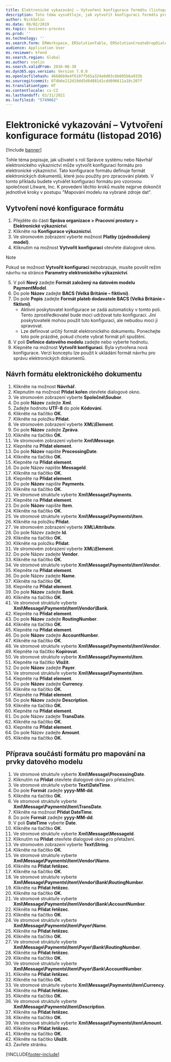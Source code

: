 ```yaml
---
title: Elektronické vykazování – Vytvoření konfigurace formátu (listopad 2016)
description: Toto téma vysvětluje, jak vytvořit konfiguraci formátu pro elektronické výkaznictví (ER).
author: NickSelin
ms.date: 08/02/2019
ms.topic: business-process
ms.prod: ''
ms.technology: ''
ms.search.form: ERWorkspace, ERSolutionTable, ERSolutionCreateDropDialog, EROperationDesigner, ERComponentTypeDropDialog
audience: Application User
ms.reviewer: kfend
ms.search.region: Global
ms.author: nselin
ms.search.validFrom: 2016-06-30
ms.dyn365.ops.version: Version 7.0.0
ms.openlocfilehash: 46686b9e4f6197f565a324a9d03cbb695b6a933b
ms.sourcegitcommit: 074b6e212d19dd5d84881d1cdd096611a18c207f
ms.translationtype: HT
ms.contentlocale: cs-CZ
ms.lasthandoff: 03/31/2021
ms.locfileid: "5749062"
---
```

# <a name="er-create-a-format-configuration-november-2016"></a>Elektronické vykazování – Vytvoření konfigurace formátu (listopad 2016)

[!include [banner](../../includes/banner.md)]

Tohle téma popisuje, jak uživatel s rolí Správce systému nebo Návrhář elektronického výkaznictví může vytvořit konfiguraci formátu pro elektronické výkaznictví. Tato konfigurace formátu definuje formát elektronických dokumentů, které jsou použity pro zpracování plateb. V tomto příkladu budete vytvářet konfiguraci formátu pro vzorovou společnost Litware, Inc. K provedení těchto kroků musíte nejprve dokončit jednotlivé kroky v postupu "Mapování modelu na vybrané zdroje dat".


## <a name="create-a-new-format-configuration"></a>Vytvoření nové konfigurace formátu
1. Přejděte do části **Správa organizace > Pracovní prostory > Elektronické výkaznictví**.
2. Klikněte na **Konfigurace výkaznictví**.
3. Ve stromovém zobrazení vyberte možnost **Platby (zjednodušený model)**.
4. Kliknutím na možnost **Vytvořit konfiguraci** otevřete dialogové okno.

 > [!NOTE]
 > Pokud se možnost **Vytvořit konfiguraci** nezobrazuje, musíte povolit režim návrhu na stránce **Parametry elektronického výkaznictví**. 
 
5. V poli **Nový** zadejte **Formát založený na datovém modelu PaymentModel**.
6. Do pole **Název** zadejte **BACS (Velká Británie – fiktivní)**.
7. Do pole **Popis** zadejte **Formát plateb dodavatele BACS (Velká Británie – fiktivní)**.
    * Aktivní poskytovatel konfigurace se zadá automaticky v tomto poli. Tento zprostředkovatel bude moci udržovat tuto konfiguraci. Jiní poskytovatelé mohou použít tuto konfiguraci, ale nebudou moci ji spravovat.  
    * Lze definovat určitý formát elektronického dokumentu. Ponechejte toto pole prázdné, pokud chcete vybrat formát při spuštění.  
8. V poli **Definice datového modelu** zadejte nebo vyberte hodnotu.
9. Klepněte na možnost **Vytvořit konfiguraci**. Byla vytvořena nová konfigurace. Verzi konceptu lze použít k ukládání formát návrhu pro správu elektronických dokumentů.  

## <a name="design-the-format-of-an-electronic-document"></a>Návrh formátu elektronického dokumentu
1. Klikněte na možnost **Návrhář**.
2. Klepnutím na možnost **Přidat kořen** otevřete dialogové okno.
3. Ve stromovém zobrazení vyberte **Společné\Soubor**.
4. Do pole **Název** zadejte **Xml**.
5. Zadejte hodnotu **UTF-8** do pole **Kódování**.
6. Klikněte na tlačítko **OK**.
7. Klikněte na položku **Přidat**.
8. Ve stromovém zobrazení vyberte **XML\Element**.
9. Do pole **Název** zadejte **Zpráva**.
10. Klikněte na tlačítko **OK**.
11. Ve stromovém zobrazení vyberte **Xml\Message**.
12. Klepněte na **Přidat element**.
13. Do pole **Název** napište **ProcessingDate**.
14. Klikněte na tlačítko **OK**.
15. Klepněte na **Přidat element**.
16. Do pole Název napište **MessageId**.
17. Klikněte na tlačítko **OK**.
18. Klepněte na **Přidat element**.
19. Do pole **Název** napište **Payments**.
20. Klikněte na tlačítko **OK**.
21. Ve stromové struktuře vyberte **Xml\Message\Payments**.
22. Klepněte na **Přidat element**.
23. Do pole **Název** napište **Item**.
24. Klikněte na tlačítko **OK**.
25. Ve stromové struktuře vyberte **Xml\Message\Payments\Item**.
26. Klikněte na položku **Přidat**.
27. Ve stromovém zobrazení vyberte **XML\Attribute**.
28. Do pole Název zadejte **Id**.
29. Klikněte na tlačítko **OK**.
30. Klikněte na položku **Přidat**.
31. Ve stromovém zobrazení vyberte **XML\Element**.
32. Do pole Název zadejte **Vendor**.
33. Klikněte na tlačítko **OK**.
34. Ve stromové struktuře vyberte **Xml\Message\Payments\Item\Vendor**.
35. Klepněte na **Přidat element**.
36. Do pole Název zadejte **Name**.
37. Klikněte na tlačítko **OK**.
38. Klepněte na **Přidat element**.
39. Do pole **Název** zadejte **Bank**.
40. Klikněte na tlačítko **OK**.
41. Ve stromové struktuře vyberte **Xml\Message\Payments\Item\Vendor\Bank**.
42. Klepněte na **Přidat element**.
43. Do pole **Název** zadejte **RoutingNumber**.
44. Klikněte na tlačítko **OK**.
45. Klepněte na **Přidat element**.
46. Do pole **Název** zadejte **AccountNumber**.
47. Klikněte na tlačítko **OK**.
48. Ve stromové struktuře vyberte **Xml\Message\Payments\Item\Vendor**.
49. Klepněte na tlačítko **Kopírovat**.
50. Ve stromové struktuře vyberte **Xml\Message\Payments\Item**.
51. Klepněte na tlačítko **Vložit**.
52. Do pole **Název** zadejte **Payer**.
53. Ve stromové struktuře vyberte **Xml\Message\Payments\Item**.
54. Klepněte na **Přidat element**.
55. Do pole **Název** zadejte **Currency**.
56. Klikněte na tlačítko **OK**.
57. Klepněte na **Přidat element**.
58. Do pole **Název** zadejte **Description**.
59. Klikněte na tlačítko **OK**.
60. Klepněte na **Přidat element**.
61. Do pole Název zadejte **TransDate**.
62. Klikněte na tlačítko **OK**.
63. Klepněte na **Přidat element**.
64. Do pole Název zadejte **Amount**.
65. Klikněte na tlačítko **OK**.

## <a name="prepare-format-components-for-mapping-to-data-model-elements"></a>Příprava součástí formátu pro mapování na prvky datového modelu
1. Ve stromové struktuře vyberte **Xml\Message\ProcessingDate**.
2. Kliknutím na **Přidat** otevřete dialogové okno pro přetažení.
3. Ve stromové struktuře vyberte **Text\DateTime**.
4. Do pole **Formát** zadejte **yyyy-MM-dd**.
5. Klikněte na tlačítko **OK**.
6. Ve stromové struktuře vyberte **Xml\Message\Payments\Item\TransDate**.
7. Klikněte na možnost **Přidat DateTime**.
8. Do pole **Formát** zadejte **yyyy-MM-dd**.
9. V poli **DateTime** vyberte **Date**.
10. Klikněte na tlačítko **OK**.
11. Ve stromové struktuře vyberte **Xml\Message\MessageId**.
12. Kliknutím na **Přidat** otevřete dialogové okno pro přetažení.
13. Ve stromovém zobrazení vyberte **Text\String**.
14. Klikněte na tlačítko **OK**.
15. Ve stromové struktuře vyberte **Xml\Message\Payments\Item\Vendor\Name**.
16. Klikněte na **Přidat řetězec**.
17. Klikněte na tlačítko **OK**.
18. Ve stromové struktuře vyberte **Xml\Message\Payments\Item\Vendor\Bank\RoutingNumber**.
19. Klikněte na **Přidat řetězec**.
20. Klikněte na tlačítko **OK**.
21. Ve stromové struktuře vyberte **Xml\Message\Payments\Item\Vendor\Bank\AccountNumber**.
22. Klikněte na **Přidat řetězec**.
23. Klikněte na tlačítko **OK**.
24. Ve stromové struktuře vyberte **Xml\Message\Payments\Item\Payer\Name**.
25. Klikněte na **Přidat řetězec**.
26. Klikněte na tlačítko **OK**.
27. Ve stromové struktuře vyberte **Xml\Message\Payments\Item\Payer\Bank\RoutingNumber**.
28. Klikněte na **Přidat řetězec**.
29. Klikněte na tlačítko **OK**.
30. Ve stromové struktuře vyberte **Xml\Message\Payments\Item\Payer\Bank\AccountNumber**.
31. Klikněte na **Přidat řetězec**.
32. Klikněte na tlačítko **OK**.
33. Ve stromové struktuře vyberte **Xml\Message\Payments\Item\Currency**.
34. Klikněte na **Přidat řetězec**.
35. Klikněte na tlačítko **OK**.
36. Ve stromové struktuře vyberte **Xml\Message\Payments\Item\Description**.
37. Klikněte na **Přidat řetězec**.
38. Klikněte na tlačítko **OK**.
39. Ve stromové struktuře vyberte **Xml\Message\Payments\Item\Amount**.
40. Klikněte na **Přidat řetězec**.
41. Klikněte na tlačítko **OK**.
42. Klikněte na tlačítko **Uložit**.
43. Zavřete stránku.



[!INCLUDE[footer-include](../../../../includes/footer-banner.md)]